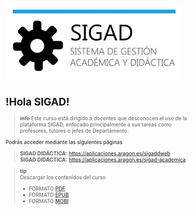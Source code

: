 ![logo SIGAD](https://raw.githubusercontent.com/catedu/curso-basico-sigad/master/img/SIGAD.png)   
# !Hola SIGAD! 
>**info**
> Este curso está dirigido a docentes que desconocen el uso de la plataforma SIGAD,  enfocado principalmente a sus tareas como profesores, tutores o jefes de Departamento.   

Podrás acceder mediante las siguientes páginas
  > **SIGAD DIDÁCTICA:** <a href="https://aplicaciones.aragon.es/sigaddweb" target="_blank">https://aplicaciones.aragon.es/sigaddweb</a>   
  > **SIGAD DIDÁCTICA:** <a href="https://aplicaciones.aragon.es/sigad-academica" target="_blank">https://aplicaciones.aragon.es/sigad-academica</a>
 >

  >**tip**   
  >Descargar los contenidos del curso
  > * FORMATO [PDF](https://github.com/catedu/curso-basico-sigad/raw/gh-pages/mybook/curso-basico-sigad.pdf)  
  > * FORMATO [EPUB](https://github.com/catedu/curso-basico-sigad/raw/gh-pages/mybook/curso-basico-sigad.epub)   
  > * FORMATO [MOBI](https://github.com/catedu/curso-basico-sigad/raw/gh-pages/mybook/curso-basico-sigad.mobi)
